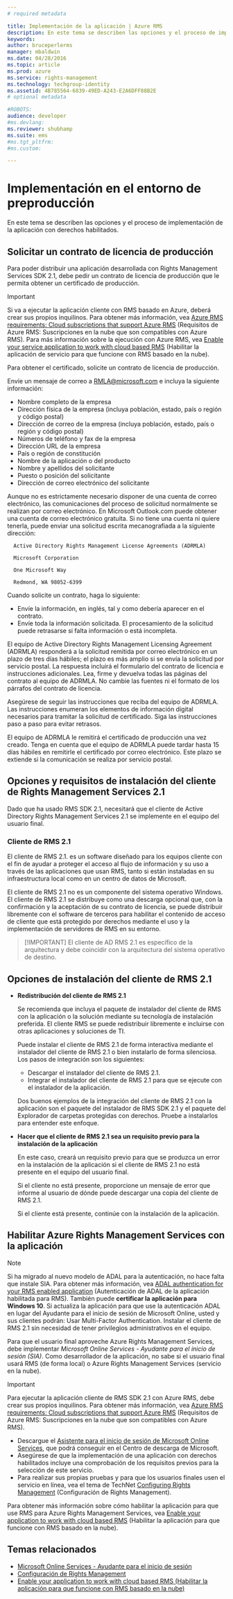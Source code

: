 ```yaml
---
# required metadata

title: Implementación de la aplicación | Azure RMS
description: En este tema se describen las opciones y el proceso de implementación de la aplicación con derechos habilitados
keywords:
author: bruceperlerms
manager: mbaldwin
ms.date: 04/28/2016
ms.topic: article
ms.prod: azure
ms.service: rights-management
ms.technology: techgroup-identity
ms.assetid: 4B785564-6839-49ED-A243-E2A6DFF88B2E
# optional metadata

#ROBOTS:
audience: developer
#ms.devlang:
ms.reviewer: shubhamp
ms.suite: ems
#ms.tgt_pltfrm:
#ms.custom:

---
```


# Implementación en el entorno de preproducción


En este tema se describen las opciones y el proceso de implementación de la aplicación con derechos habilitados.

## Solicitar un contrato de licencia de producción

 Para poder distribuir una aplicación desarrollada con Rights Management Services SDK 2.1, debe pedir un contrato de licencia de producción que le permita obtener un certificado de producción.

> [!IMPORTANT]
> Si va a ejecutar la aplicación cliente con RMS basado en Azure, deberá crear sus propios inquilinos. Para obtener más información, vea [Azure RMS requirements: Cloud subscriptions that support Azure RMS](../get-started/requirements-subscriptions.md) (Requisitos de Azure RMS: Suscripciones en la nube que son compatibles con Azure RMS).
> Para más información sobre la ejecución con Azure RMS, vea [Enable your service application to work with cloud based RMS](how-to-use-file-api-with-aadrm-cloud.md) (Habilitar la aplicación de servicio para que funcione con RMS basado en la nube).

Para obtener el certificado, solicite un contrato de licencia de producción.

Envíe un mensaje de correo a [RMLA@microsoft.com](mailto:rmla@microsoft.com) e incluya la siguiente información:

- Nombre completo de la empresa
- Dirección física de la empresa (incluya población, estado, país o región y código postal)
- Dirección de correo de la empresa (incluya población, estado, país o región y código postal)
- Números de teléfono y fax de la empresa
- Dirección URL de la empresa
- País o región de constitución
- Nombre de la aplicación o del producto
- Nombre y apellidos del solicitante
- Puesto o posición del solicitante
- Dirección de correo electrónico del solicitante

Aunque no es estrictamente necesario disponer de una cuenta de correo electrónico, las comunicaciones del proceso de solicitud normalmente se realizan por correo electrónico. En Microsoft Outlook.com puede obtener una cuenta de correo electrónico gratuita. Si no tiene una cuenta ni quiere tenerla, puede enviar una solicitud escrita mecanografiada a la siguiente dirección:

      Active Directory Rights Management License Agreements (ADRMLA)

      Microsoft Corporation

      One Microsoft Way

      Redmond, WA 98052-6399

Cuando solicite un contrato, haga lo siguiente:
- Envíe la información, en inglés, tal y como debería aparecer en el contrato.
- Envíe toda la información solicitada. El procesamiento de la solicitud puede retrasarse si falta información o está incompleta.

El equipo de Active Directory Rights Management Licensing Agreement (ADRMLA) responderá a la solicitud remitida por correo electrónico en un plazo de tres días hábiles; el plazo es más amplio si se envía la solicitud por servicio postal. La respuesta incluirá el formulario del contrato de licencia e instrucciones adicionales. Lea, firme y devuelva todas las páginas del contrato al equipo de ADRMLA. No cambie las fuentes ni el formato de los párrafos del contrato de licencia.

Asegúrese de seguir las instrucciones que reciba del equipo de ADRMLA. Las instrucciones enumeran los elementos de información digital necesarios para tramitar la solicitud de certificado. Siga las instrucciones paso a paso para evitar retrasos.

El equipo de ADRMLA le remitirá el certificado de producción una vez creado. Tenga en cuenta que el equipo de ADRMLA puede tardar hasta 15 días hábiles en remitirle el certificado por correo electrónico. Este plazo se extiende si la comunicación se realiza por servicio postal.


## Opciones y requisitos de instalación del cliente de Rights Management Services 2.1

Dado que ha usado RMS SDK 2.1, necesitará que el cliente de Active Directory Rights Management Services 2.1 se implemente en el equipo del usuario final.

### Cliente de RMS 2.1

El cliente de RMS 2.1. es un software diseñado para los equipos cliente con el fin de ayudar a proteger el acceso al flujo de información y su uso a través de las aplicaciones que usan RMS, tanto si están instaladas en su infraestructura local como en un centro de datos de Microsoft.

El cliente de RMS 2.1 no es un componente del sistema operativo Windows. El cliente de RMS 2.1 se distribuye como una descarga opcional que, con la confirmación y la aceptación de su contrato de licencia, se puede distribuir libremente con el software de terceros para habilitar el contenido de acceso de cliente que está protegido por derechos mediante el uso y la implementación de servidores de RMS en su entorno.


> [!IMPORTANT] El cliente de AD RMS 2.1 es específico de la arquitectura y debe coincidir con la arquitectura del sistema operativo de destino.


## Opciones de instalación del cliente de RMS 2.1

-   **Redistribución del cliente de RMS 2.1**

    Se recomienda que incluya el paquete de instalador del cliente de RMS con la aplicación o la solución mediante su tecnología de instalación preferida. El cliente RMS se puede redistribuir libremente e incluirse con otras aplicaciones y soluciones de TI.

    Puede instalar el cliente de RMS 2.1 de forma interactiva mediante el instalador del cliente de RMS 2.1 o bien instalarlo de forma silenciosa. Los pasos de integración son los siguientes:

    -   Descargar el instalador del cliente de RMS 2.1.
    -   Integrar el instalador del cliente de RMS 2.1 para que se ejecute con el instalador de la aplicación.

    Dos buenos ejemplos de la integración del cliente de RMS 2.1 con la aplicación son el paquete del instalador de RMS SDK 2.1 y el paquete del Explorador de carpetas protegidas con derechos. Pruebe a instalarlos para entender este enfoque.

-   **Hacer que el cliente de RMS 2.1 sea un requisito previo para la instalación de la aplicación**

    En este caso, creará un requisito previo para que se produzca un error en la instalación de la aplicación si el cliente de RMS 2.1 no está presente en el equipo del usuario final.

    Si el cliente no está presente, proporcione un mensaje de error que informe al usuario de dónde puede descargar una copia del cliente de RMS 2.1.

    Si el cliente está presente, continúe con la instalación de la aplicación.

## Habilitar Azure Rights Management Services con la aplicación

> [!NOTE]
> Si ha migrado al nuevo modelo de ADAL para la autenticación, no hace falta que instale SIA. Para obtener más información, vea [ADAL authentication for your RMS enabled application](adal-auth.md) (Autenticación de ADAL de la aplicación habilitada para RMS).
> También puede **certificar la aplicación para Windows 10**. Si actualiza la aplicación para que use la autenticación ADAL en lugar del Ayudante para el inicio de sesión de Microsoft Online, usted y sus clientes podrán: Usar Multi-Factor Authentication. Instalar el cliente de RMS 2.1 sin necesidad de tener privilegios administrativos en el equipo.


Para que el usuario final aproveche Azure Rights Management Services, debe implementar *Microsoft Online Services - Ayudante para el inicio de sesión (SIA)*. Como desarrollador de la aplicación, no sabe si el usuario final usará RMS (de forma local) o Azure Rights Management Services (servicio en la nube).


> [!IMPORTANT]
> Para ejecutar la aplicación cliente de RMS SDK 2.1 con Azure RMS, debe crear sus propios inquilinos. Para obtener más información, vea [Azure RMS requirements: Cloud subscriptions that support Azure RMS](../get-started/requirements-subscriptions.md) (Requisitos de Azure RMS: Suscripciones en la nube que son compatibles con Azure RMS).

-   Descargue el [Asistente para el inicio de sesión de Microsoft Online Services](http://www.microsoft.com/en-us/download/details.aspx?id=28177), que podrá conseguir en el Centro de descarga de Microsoft.
-   Asegúrese de que la implementación de una aplicación con derechos habilitados incluye una comprobación de los requisitos previos para la selección de este servicio.
-   Para realizar sus propias pruebas y para que los usuarios finales usen el servicio en línea, vea el tema de TechNet [Configuring Rights Management](https://TechNet.Microsoft.Com/en-us/library/jj585002.aspx) (Configuración de Rights Management).

Para obtener más información sobre cómo habilitar la aplicación para que use RMS para Azure Rights Management Services, vea [Enable your application to work with cloud based RMS](how-to-use-file-api-with-aadrm-cloud.md) (Habilitar la aplicación para que funcione con RMS basado en la nube).

## Temas relacionados

* [Microsoft Online Services - Ayudante para el inicio de sesión](http://www.microsoft.com/en-us/download/details.aspx?id=28177)
* [Configuración de Rights Management](https://TechNet.Microsoft.Com/en-us/library/jj585002.aspx)
* [Enable your application to work with cloud based RMS (Habilitar la aplicación para que funcione con RMS basado en la nube)](how-to-use-file-api-with-aadrm-cloud.md)
 

 


<!--HONumber=Jun16_HO2-->



